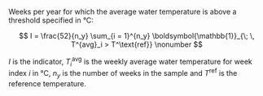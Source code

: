 Weeks per year for which the average water temperature is above a threshold specified in °C:

$$
I =  \frac{52}{n_y} \sum_{i = 1}^{n_y} \boldsymbol{\mathbb{1}}_{\; \, T^{avg}_i > T^\text{ref}} \nonumber
$$

$I$ is the indicator, $T^\text{avg}_i$ is the weekly average water temperature for week index $i$ in °C, $n_y$ is the number of weeks in the sample
and $T^\text{ref}$ is the reference temperature.
